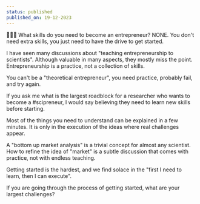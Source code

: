 ```yaml
---
status: published
published_on: 19-12-2023
---
```

🏋🏻‍♂️ What skills do you need to become an entrepreneur? NONE. You don't need extra skills, you just need to have the drive to get started. 

I have seen many discussions about "teaching entrepreneurship to scientists". Although valuable in many aspects, they mostly miss the point. Entrepreneurship is a practice, not a collection of skills. 

You can't be a "theoretical entrepreneur", you need practice, probably fail, and try again. 

If you ask me what is the largest roadblock for a researcher who wants to become a #scipreneur, I would say believing they need to learn new skills before starting. 

Most of the things you need to understand can be explained in a few minutes. It is only in the execution of the ideas where real challenges appear. 

A "bottom up market analysis" is a trivial concept for almost any scientist. How to refine the idea of "market" is a subtle discussion that comes with practice, not with endless teaching. 

Getting started is the hardest, and we find solace in the "first I need to learn, then I can execute". 

If you are going through the process of getting started, what are your largest challenges? 